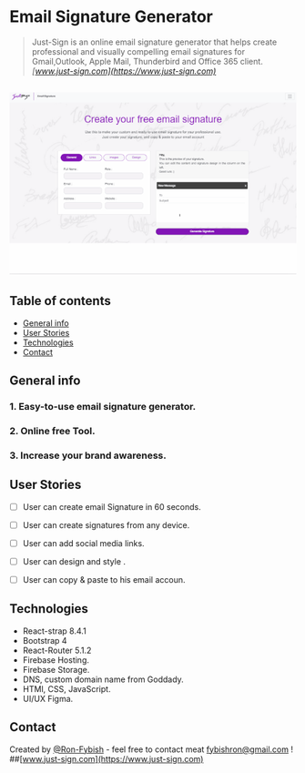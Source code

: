 # Email Signature Generator

> Just-Sign is an online email signature generator that helps create professional and visually compelling email signatures
> for Gmail,Outlook, Apple Mail, Thunderbird and Office 365 client.
>*[www.just-sign.com](https://www.just-sign.com)*


![](guides.gif)
[]('./gif.gif')
---


## Table of contents
* [General info](#general-info)
* [User Stories](#User-Stories)
* [Technologies](#technologies)
* [Contact](#contact)



## General info
### 1. Easy-to-use email signature generator.
### 2. Online free Tool.
### 3. Increase your brand awareness.
## 




## User Stories
-   [ ] User can create email Signature in 60 seconds.
-   [ ] User can create signatures from any device.
-   [ ] User can add social media links.
-   [ ] User can design and style .
-   [ ] User can copy & paste to his email accoun.


## Technologies
* React-strap 8.4.1
* Bootstrap 4
* React-Router 5.1.2
* Firebase Hosting.
* Firebase Storage.
* DNS, custom domain name from Goddady. 
* HTMl, CSS, JavaScript.
* UI/UX Figma.


## Contact
Created by [@Ron-Fybish](https://www.linkedin.com/in/ron-fybish-9b0194157/) - feel free to contact meat <fybishron@gmail.com> !
##[www.just-sign.com](https://www.just-sign.com)
